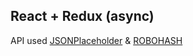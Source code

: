 
## React + Redux (async)

API used [JSONPlaceholder](https://jsonplaceholder.typicode.com/users) & [ROBOHASH](https://robohash.org/)

